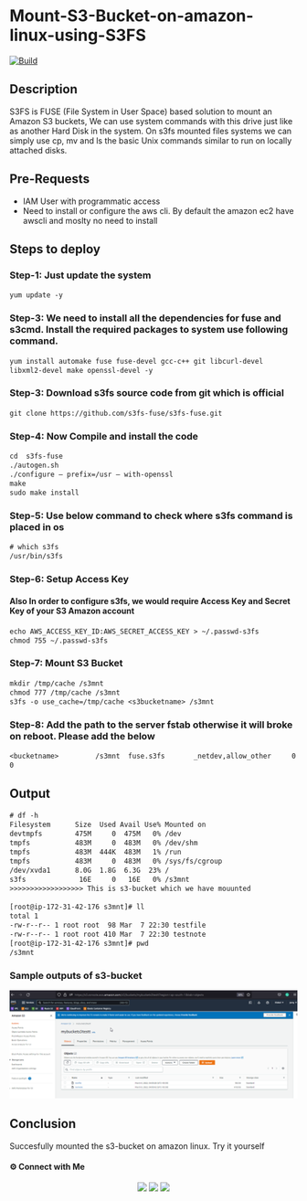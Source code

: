 # Mount-S3-Bucket-on-amazon-linux-using-S3FS

[![Build](https://travis-ci.org/joemccann/dillinger.svg?branch=master)](https://travis-ci.org/joemccann/dillinger)


## Description

S3FS is FUSE (File System in User Space) based solution to mount an Amazon S3 buckets, We can use system commands with this drive just like as another Hard Disk in the system. On s3fs mounted files systems we can simply use cp, mv and ls the basic Unix commands similar to run on locally attached disks.

## Pre-Requests

- IAM User with programmatic access
- Need to install or configure the aws cli. By default the amazon ec2 have awscli and moslty no need to install

## Steps to deploy

### Step-1: Just update the system
```
yum update -y
```
### Step-3: We need to install all the dependencies for fuse and s3cmd. Install the required packages to system use following command.
```
yum install automake fuse fuse-devel gcc-c++ git libcurl-devel libxml2-devel make openssl-devel -y
```

### Step-3: Download s3fs source code from git which is official

```
git clone https://github.com/s3fs-fuse/s3fs-fuse.git
```
### Step-4: Now Compile and install the code
```
cd  s3fs-fuse
./autogen.sh 
./configure — prefix=/usr — with-openssl
make
sudo make install
```
### Step-5: Use below command to check where s3fs command is placed in os
```
# which s3fs
/usr/bin/s3fs
```
### Step-6: Setup Access Key
#### Also In order to configure s3fs, we would require Access Key and Secret Key of your S3 Amazon account
```
echo AWS_ACCESS_KEY_ID:AWS_SECRET_ACCESS_KEY > ~/.passwd-s3fs
chmod 755 ~/.passwd-s3fs
```
### Step-7: Mount S3 Bucket
```
mkdir /tmp/cache /s3mnt
chmod 777 /tmp/cache /s3mnt
s3fs -o use_cache=/tmp/cache <s3bucketname> /s3mnt
```
### Step-8: Add the path to the server fstab otherwise it will broke on reboot. Please add the below
```
<bucketname>         /s3mnt  fuse.s3fs       _netdev,allow_other     0       0
```
## Output
```
# df -h
Filesystem      Size  Used Avail Use% Mounted on
devtmpfs        475M     0  475M   0% /dev
tmpfs           483M     0  483M   0% /dev/shm
tmpfs           483M  444K  483M   1% /run
tmpfs           483M     0  483M   0% /sys/fs/cgroup
/dev/xvda1      8.0G  1.8G  6.3G  23% /
s3fs             16E     0   16E   0% /s3mnt              >>>>>>>>>>>>>>>>>> This is s3-bucket which we have mouunted

[root@ip-172-31-42-176 s3mnt]# ll
total 1
-rw-r--r-- 1 root root  98 Mar  7 22:30 testfile
-rw-r--r-- 1 root root 410 Mar  7 22:30 testnote
[root@ip-172-31-42-176 s3mnt]# pwd
/s3mnt

```

### Sample outputs of s3-bucket

<center><img alt="bucket" src="firefox_YjbcmbeK10.png"> </img></center>

## Conclusion

Succesfully mounted the s3-bucket on amazon linux. Try it yourself

#### ⚙️ Connect with Me

<p align="center">
<a href="mailto:jomyambattil@gmail.com"><img src="https://img.shields.io/badge/Gmail-D14836?style=for-the-badge&logo=gmail&logoColor=white"/></a>
<a href="https://www.linkedin.com/in/jomygeorge11"><img src="https://img.shields.io/badge/LinkedIn-0077B5?style=for-the-badge&logo=linkedin&logoColor=white"/></a> 
<a href="https://www.instagram.com/therealjomy"><img src="https://img.shields.io/badge/Instagram-E4405F?style=for-the-badge&logo=instagram&logoColor=white"/></a><br />
